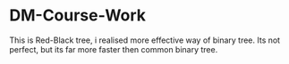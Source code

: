 # DM-Course-Work
This is Red-Black tree, i realised more effective way of binary tree. Its not perfect, but its far more faster then common binary tree.
